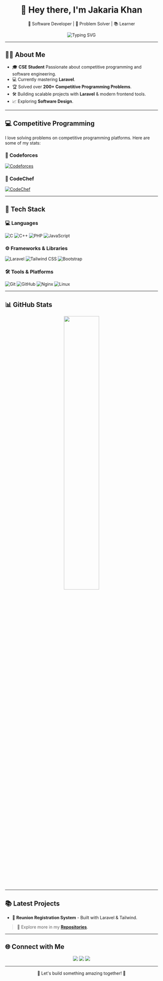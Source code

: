 <!-- Premium GitHub Profile README -->

<h1 align="center">👋 Hey there, I'm Jakaria Khan</h1>
<p align="center">🚀 Software Developer | 🎯 Problem Solver | 📚 Learner</p>

<p align="center">
  <img src="https://readme-typing-svg.demolab.com?font=JetBrains+Mono&pause=1000&color=00A6FF&center=true&vCenter=true&width=500&lines=Passionate+Developer+%26+Tech+Enthusiast;Competitive+Programmer;Backend+%26+Fullstack+Developer;Open+to+Exciting+Opportunities" alt="Typing SVG" />
</p>

---

## 🧑‍💻 About Me

- 🎓 **CSE Student** Passionate about competitive programming and software engineering.
- 💻 Currently mastering **Laravel**.
- 🏆 Solved over **200+ Competitive Programming Problems**.
- 🛠️ Building scalable projects with **Laravel** & modern frontend tools.
- 📈 Exploring **Software Design**.

---
## 💻 Competitive Programming

I love solving problems on competitive programming platforms. Here are some of my stats:

### 👑 **Codeforces**
[![Codeforces](https://img.shields.io/badge/Codeforces-1F1F1F?style=flat&logo=codeforces&logoColor=white)](https://codeforces.com/profile/jakaria92)

### 🍳 **CodeChef**
[![CodeChef](https://img.shields.io/badge/CodeChef-5A2D23?style=flat&logo=codechef&logoColor=white)](https://www.codechef.com/users/khan92)

---
## 🚀 Tech Stack

### 💻 Languages
![C](https://img.shields.io/badge/C-00599C?style=flat&logo=c&logoColor=white)
![C++](https://img.shields.io/badge/C%2B%2B-00599C?style=flat&logo=c%2B%2B&logoColor=white)
![PHP](https://img.shields.io/badge/PHP-777BB4?style=flat&logo=php&logoColor=white)
![JavaScript](https://img.shields.io/badge/JavaScript-F7DF1E?style=flat&logo=javascript&logoColor=black)

### ⚙️ Frameworks & Libraries
![Laravel](https://img.shields.io/badge/Laravel-FF2D20?style=flat&logo=laravel&logoColor=white)
![Tailwind CSS](https://img.shields.io/badge/Tailwind_CSS-38B2AC?style=flat&logo=tailwind-css&logoColor=white)
![Bootstrap](https://img.shields.io/badge/Bootstrap-563D7C?style=flat&logo=bootstrap&logoColor=white)

### 🛠️ Tools & Platforms
![Git](https://img.shields.io/badge/Git-F05032?style=flat&logo=git&logoColor=white)
![GitHub](https://img.shields.io/badge/GitHub-181717?style=flat&logo=github&logoColor=white)
![Nginx](https://img.shields.io/badge/Nginx-009639?style=flat&logo=nginx&logoColor=white)
![Linux](https://img.shields.io/badge/Linux-FCC624?style=flat&logo=linux&logoColor=black)

---

## 📊 GitHub Stats

<div align="center">

<img width="48%" src="https://github-readme-stats.vercel.app/api?username=jakariakha&show_icons=true&theme=tokyonight" />

</div>

---

## 📚 Latest Projects

- 🎉 **Reunion Registration System** - Built with Laravel & Tailwind.

> 📂 Explore more in my **[Repositories](https://github.com/jakariakha?tab=repositories)**.

---

## 🌐 Connect with Me

<p align="center">
<a href="mailto:jakariakhan0292@gmail.com"><img src="https://img.shields.io/badge/Email-D14836?style=for-the-badge&logo=gmail&logoColor=white"/></a>
<a href="https://linkedin.com/in/jakariakha"><img src="https://img.shields.io/badge/LinkedIn-0077B5?style=for-the-badge&logo=linkedin&logoColor=white"/></a>
<a href="https://your-portfolio-link.com"><img src="https://img.shields.io/badge/Portfolio-000000?style=for-the-badge&logo=About.me&logoColor=white"/></a>
</p>

---

<p align="center">🚀 Let's build something amazing together! 🚀</p>

